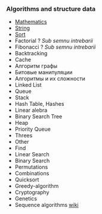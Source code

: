 ### Algorithms and structure data

* [Mathematics](../md/MATH.md)
* [String](../md/STRING.md) 
* [Sort](../md/SORTING.md)
* Factorial ? *Sub semnu intrebarii*
* Fibonacci ? *Sub semnu intrebarii*
* Backtracking
* Cache
* Алгоритм графы
* Битовые манипуляции
* Алгоритмы и их сложности
* Linked List
* Queue
* Stack
* Hash Table, Hashes
* Linear alebra 
* Binary Search Tree
* Heap
* Priority Queue
* Threes
* Other
* Find
* Linear Search
* Binary Search
* Permutations
* Combinations
* Quicksort
* Greedy-algorithm
* Cryptography
* Genetics
* Sequence algorithms [wiki](https://en.wikipedia.org/wiki/Sequence)
